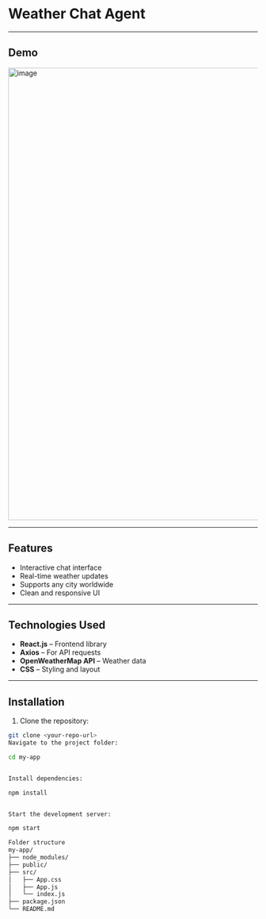 # Weather Chat Agent


---

## Demo

<img width="1916" height="912" alt="image" src="https://github.com/user-attachments/assets/12689633-7872-4aa8-a480-b2f25f869d79" />



---

## Features

- Interactive chat interface
- Real-time weather updates
- Supports any city worldwide
- Clean and responsive UI

---

## Technologies Used

- **React.js** – Frontend library
- **Axios** – For API requests
- **OpenWeatherMap API** – Weather data
- **CSS** – Styling and layout

---

## Installation

1. Clone the repository:

```bash
git clone <your-repo-url>
Navigate to the project folder:

cd my-app


Install dependencies:

npm install


Start the development server:

npm start

Folder structure
my-app/
├── node_modules/
├── public/
├── src/
│   ├── App.css
│   ├── App.js
│   └── index.js
├── package.json
└── README.md



